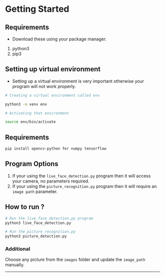 # Getting Started

## Requirements 
- Download these using your package manager.
1. python3
2. pip3

## Setting up virtual environment 
- Setting up a virtual environment is very important otherwise your program will not work properly.

```bash
# Creating a virtual environment called env

python3 -m venv env

# Activating that environment 

source env/bin/activate
```

## Requirements 
```bash
pip install opencv-python fer numpy tensorflow
```

## Program Options 
1. If your using the `live_face_detection.py` program then it will access your camera, no parameters required.
2. If your using the `picture_recognition.py` program then it will require an `image path` parameter.

## How to run ?

```bash
# Run the live_face_detection.py program
python3 live_face_detection.py

# Run the picture_recognition.py
python3 picture_detection.py
```

### Additional 
Choose any picture from the `images` folder and update the `image_path` manually.

---